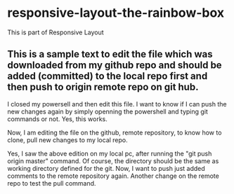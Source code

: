 # responsive-layout-the-rainbow-box
This is part of Responsive Layout

## This is a sample text to edit the file which was downloaded from my github repo and should be added (committed) to the local repo first and then push to origin remote repo on git hub.

I closed my powersell and then edit this file. I want to know if I can push the new changes again by simply openning the powershell and typing git commands or not. Yes, this works.

Now, I am editing the file on the github, remote repository, to know how to clone, pull new changes to my local repo.

Yes, I saw the above edition on my local pc, after running the "git push origin master" command. Of course, the directory should be the same as working directory defined for the git. Now, I want to push just added comments to the remote repository again.
Another change on the remote repo to test the pull command. 
